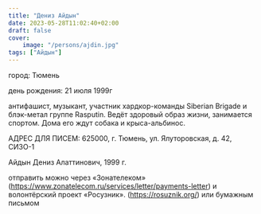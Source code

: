 ```yaml
---
title: "Дениз Айдын"
date: 2023-05-28T11:02:40+02:00
draft: false
cover:
    image: "/persons/ajdin.jpg"
tags: ["Айдын"]
---
```


город: Тюмень

день рождения: 21 июля 1999г

антифашист, музыкант, участник хардкор-команды Siberian Brigade и блэк-метал группе Rasputin. Ведёт здоровый образ жизни, занимается спортом. Дома его ждут собака и крыса-альбинос.

АДРЕС ДЛЯ ПИСЕМ: 625000, г. Тюмень, ул. Ялуторовская, д. 42, СИЗО-1

Айдын Дениз Алаттинович, 1999 г.

отправить можно через «Зонателеком» (https://www.zonatelecom.ru/services/letter/payments-letter) и волонтёрский проект «Росузник». (https://rosuznik.org/) или бумажным письмом